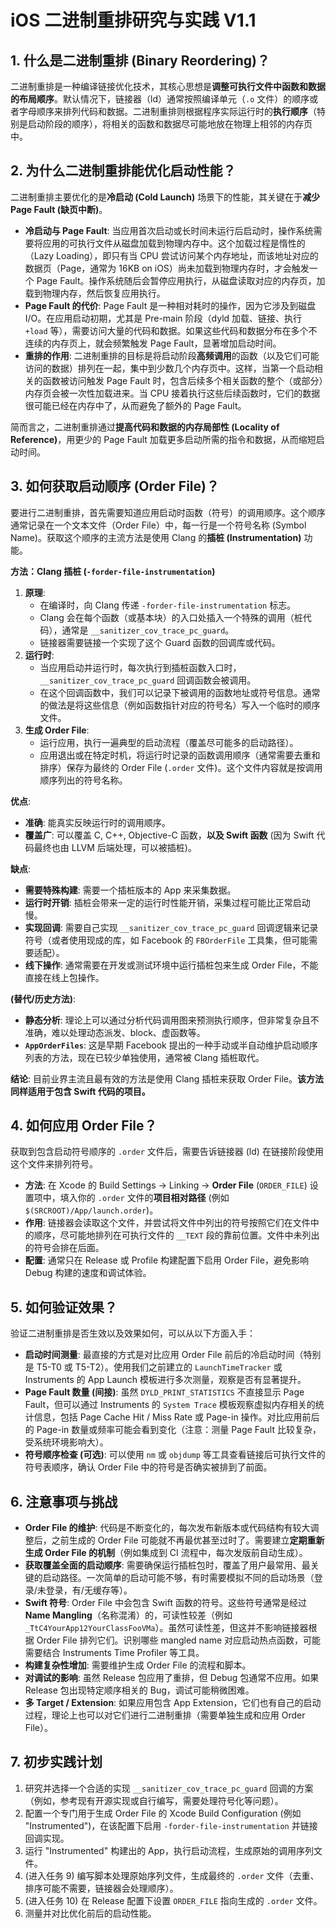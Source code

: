 # iOS 二进制重排研究与实践 V1.1

## 1. 什么是二进制重排 (Binary Reordering)？

二进制重排是一种编译链接优化技术，其核心思想是**调整可执行文件中函数和数据的布局顺序**。默认情况下，链接器（ld）通常按照编译单元（`.o` 文件）的顺序或者字母顺序来排列代码和数据。二进制重排则根据程序实际运行时的**执行顺序**（特别是启动阶段的顺序），将相关的函数和数据尽可能地放在物理上相邻的内存页中。

## 2. 为什么二进制重排能优化启动性能？

二进制重排主要优化的是**冷启动 (Cold Launch)** 场景下的性能，其关键在于**减少 Page Fault (缺页中断)**。

*   **冷启动与 Page Fault**: 当应用首次启动或长时间未运行后启动时，操作系统需要将应用的可执行文件从磁盘加载到物理内存中。这个加载过程是惰性的（Lazy Loading），即只有当 CPU 尝试访问某个内存地址，而该地址对应的数据页（Page，通常为 16KB on iOS）尚未加载到物理内存时，才会触发一个 Page Fault。操作系统随后会暂停应用执行，从磁盘读取对应的内存页，加载到物理内存，然后恢复应用执行。
*   **Page Fault 的代价**: Page Fault 是一种相对耗时的操作，因为它涉及到磁盘 I/O。在应用启动初期，尤其是 Pre-main 阶段（dyld 加载、链接、执行 `+load` 等），需要访问大量的代码和数据。如果这些代码和数据分布在多个不连续的内存页上，就会频繁触发 Page Fault，显著增加启动时间。
*   **重排的作用**: 二进制重排的目标是将启动阶段**高频调用**的函数（以及它们可能访问的数据）排列在一起，集中到少数几个内存页中。这样，当第一个启动相关的函数被访问触发 Page Fault 时，包含后续多个相关函数的整个（或部分）内存页会被一次性加载进来。当 CPU 接着执行这些后续函数时，它们的数据很可能已经在内存中了，从而避免了额外的 Page Fault。

简而言之，二进制重排通过**提高代码和数据的内存局部性 (Locality of Reference)**，用更少的 Page Fault 加载更多启动所需的指令和数据，从而缩短启动时间。

## 3. 如何获取启动顺序 (Order File)？

要进行二进制重排，首先需要知道应用启动时函数（符号）的调用顺序。这个顺序通常记录在一个文本文件（Order File）中，每一行是一个符号名称 (Symbol Name)。获取这个顺序的主流方法是使用 Clang 的**插桩 (Instrumentation)** 功能。

**方法：Clang 插桩 (`-forder-file-instrumentation`)**

1.  **原理**:
    *   在编译时，向 Clang 传递 `-forder-file-instrumentation` 标志。
    *   Clang 会在每个函数（或基本块）的入口处插入一个特殊的调用（桩代码），通常是 `__sanitizer_cov_trace_pc_guard`。
    *   链接器需要链接一个实现了这个 Guard 函数的回调库或代码。
2.  **运行时**:
    *   当应用启动并运行时，每次执行到插桩函数入口时，`__sanitizer_cov_trace_pc_guard` 回调函数会被调用。
    *   在这个回调函数中，我们可以记录下被调用的函数地址或符号信息。通常的做法是将这些信息（例如函数指针对应的符号名）写入一个临时的顺序文件。
3.  **生成 Order File**:
    *   运行应用，执行一遍典型的启动流程（覆盖尽可能多的启动路径）。
    *   应用退出或在特定时机，将运行时记录的函数调用顺序（通常需要去重和排序）保存为最终的 Order File (`.order` 文件)。这个文件内容就是按调用顺序列出的符号名称。

**优点**:
*   **准确**: 能真实反映运行时的调用顺序。
*   **覆盖广**: 可以覆盖 C, C++, Objective-C 函数，**以及 Swift 函数** (因为 Swift 代码最终也由 LLVM 后端处理，可以被插桩)。

**缺点**:
*   **需要特殊构建**: 需要一个插桩版本的 App 来采集数据。
*   **运行时开销**: 插桩会带来一定的运行时性能开销，采集过程可能比正常启动慢。
*   **实现回调**: 需要自己实现 `__sanitizer_cov_trace_pc_guard` 回调逻辑来记录符号（或者使用现成的库，如 Facebook 的 `FBOrderFile` 工具集，但可能需要适配）。
*   **线下操作**: 通常需要在开发或测试环境中运行插桩包来生成 Order File，不能直接在线上包操作。

**(替代/历史方法)**:
*   **静态分析**: 理论上可以通过分析代码调用图来预测执行顺序，但非常复杂且不准确，难以处理动态派发、block、虚函数等。
*   **`AppOrderFiles`**: 这是早期 Facebook 提出的一种手动或半自动维护启动顺序列表的方法，现在已较少单独使用，通常被 Clang 插桩取代。

**结论**: 目前业界主流且最有效的方法是使用 Clang 插桩来获取 Order File。**该方法同样适用于包含 Swift 代码的项目。**

## 4. 如何应用 Order File？

获取到包含启动符号顺序的 `.order` 文件后，需要告诉链接器 (ld) 在链接阶段使用这个文件来排列符号。

*   **方法**: 在 Xcode 的 Build Settings -> Linking -> **Order File** (`ORDER_FILE`) 设置项中，填入你的 `.order` 文件的**项目相对路径** (例如 `$(SRCROOT)/App/launch.order`)。
*   **作用**: 链接器会读取这个文件，并尝试将文件中列出的符号按照它们在文件中的顺序，尽可能地排列在可执行文件的 `__TEXT` 段的靠前位置。文件中未列出的符号会排在后面。
*   **配置**: 通常只在 Release 或 Profile 构建配置下启用 Order File，避免影响 Debug 构建的速度和调试体验。

## 5. 如何验证效果？

验证二进制重排是否生效以及效果如何，可以从以下方面入手：

*   **启动时间测量**: 最直接的方式是对比应用 Order File 前后的冷启动时间（特别是 T5-T0 或 T5-T2）。使用我们之前建立的 `LaunchTimeTracker` 或 Instruments 的 App Launch 模板进行多次测量，观察是否有显著提升。
*   **Page Fault 数量 (间接)**: 虽然 `DYLD_PRINT_STATISTICS` 不直接显示 Page Fault，但可以通过 Instruments 的 `System Trace` 模板观察虚拟内存相关的统计信息，包括 Page Cache Hit / Miss Rate 或 Page-in 操作。对比应用前后的 Page-in 数量或频率可能会看到变化（注意：测量 Page Fault 比较复杂，受系统环境影响大）。
*   **符号顺序检查 (可选)**: 可以使用 `nm` 或 `objdump` 等工具查看链接后可执行文件的符号表顺序，确认 Order File 中的符号是否确实被排到了前面。

## 6. 注意事项与挑战

*   **Order File 的维护**: 代码是不断变化的，每次发布新版本或代码结构有较大调整后，之前生成的 Order File 可能就不再最优甚至过时了。需要建立**定期重新生成 Order File 的机制**（例如集成到 CI 流程中，每次发版前自动生成）。
*   **获取覆盖全面的启动顺序**: 需要确保运行插桩包时，覆盖了用户最常用、最关键的启动路径。一次简单的启动可能不够，有时需要模拟不同的启动场景（登录/未登录，有/无缓存等）。
*   **Swift 符号**: Order File 中会包含 Swift 函数的符号。这些符号通常是经过 **Name Mangling**（名称混淆）的，可读性较差（例如 `_TtC4YourApp12YourClassFooVMa`）。虽然可读性差，但这并不影响链接器根据 Order File 排列它们。识别哪些 mangled name 对应启动热点函数，可能需要结合 Instruments Time Profiler 等工具。
*   **构建复杂性增加**: 需要维护生成 Order File 的流程和脚本。
*   **对调试的影响**: 虽然 Release 包应用了重排，但 Debug 包通常不应用。如果 Release 包出现特定顺序相关的 Bug，调试可能稍微困难。
*   **多 Target / Extension**: 如果应用包含 App Extension，它们也有自己的启动过程，理论上也可以对它们进行二进制重排（需要单独生成和应用 Order File）。

## 7. 初步实践计划

1.  研究并选择一个合适的实现 `__sanitizer_cov_trace_pc_guard` 回调的方案（例如，参考现有开源实现或自行编写，需要处理符号化等问题）。
2.  配置一个专门用于生成 Order File 的 Xcode Build Configuration (例如 "Instrumented")，在该配置下启用 `-forder-file-instrumentation` 并链接回调实现。
3.  运行 "Instrumented" 构建出的 App，执行启动流程，生成原始的调用序列文件。
4.  (进入任务 9) 编写脚本处理原始序列文件，生成最终的 `.order` 文件（去重、排序可能不需要，链接器会处理顺序）。
5.  (进入任务 10) 在 Release 配置下设置 `ORDER_FILE` 指向生成的 `.order` 文件。
6.  测量并对比优化前后的启动性能。